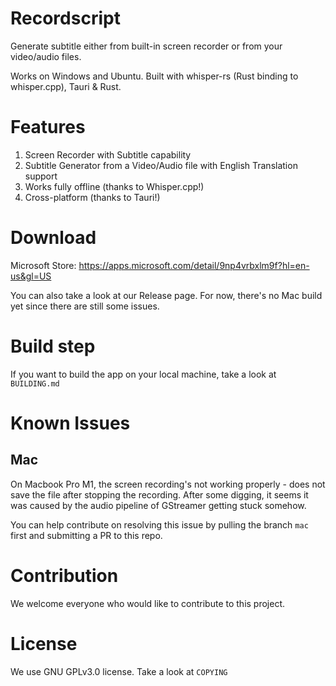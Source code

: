 # Recordscript

Generate subtitle either from built-in screen recorder or from your video/audio files.

Works on Windows and Ubuntu. Built with whisper-rs (Rust binding to whisper.cpp), Tauri & Rust.

# Features

1. Screen Recorder with Subtitle capability
2. Subtitle Generator from a Video/Audio file with English Translation support
3. Works fully offline (thanks to Whisper.cpp!)
4. Cross-platform (thanks to Tauri!)

# Download

Microsoft Store: https://apps.microsoft.com/detail/9np4vrbxlm9f?hl=en-us&gl=US

You can also take a look at our Release page.
For now, there's no Mac build yet since there are still some issues.

# Build step

If you want to build the app on your local machine, take a look at `BUILDING.md`

# Known Issues

## Mac

On Macbook Pro M1, the screen recording's not working properly - does not save the file after stopping the recording. After some digging, it seems it was caused by the audio pipeline of GStreamer getting stuck somehow.

You can help contribute on resolving this issue by pulling the branch `mac` first and submitting a PR to this repo.

# Contribution

We welcome everyone who would like to contribute to this project.

# License

We use GNU GPLv3.0 license. Take a look at `COPYING`
